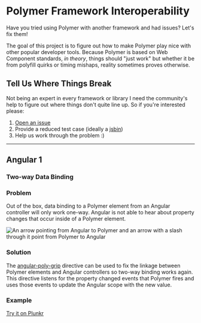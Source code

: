 # Polymer Framework Interoperability

Have you tried using Polymer with another framework and had issues?
Let's fix them!

The goal of this project is to figure out how to make Polymer play nice with
other popular developer tools. Because Polymer is based on Web Component
standards, _in theory_, things should "just work" but whether it be from
polyfill quirks or timing mishaps, reality sometimes proves otherwise.

## Tell Us Where Things Break

Not being an expert in every framework or library I need the community's help
to figure out where things don't quite line up. So if you're interested please:

1. [Open an issue](https://github.com/robdodson/polymer-framework-interop/issues)
2. Provide a reduced test case (ideally a [jsbin](https://jsbin.com/))
3. Help us work through the problem :)

---

## Angular 1

### Two-way Data Binding

### Problem
Out of the box, data binding to a Polymer element from an Angular controller
will only work one-way. Angular is not able to hear about property changes that
occur inside of a Polymer element.

![An arrow pointing from Angular to Polymer and an arrow with a slash through
it point from Polymer to Angular](https://s3.amazonaws.com/media-p.slid.es/uploads/387002/images/1944519/dataflow.jpeg)

### Solution
The [angular-poly-grip](https://github.com/robdodson/angular-poly-grip)
directive can be used to fix the linkage between Polymer elements and Angular
controllers so two-way binding works again. This directive listens for the
property changed events that Polymer fires and uses those events to update
the Angular scope with the new value.

### Example
[Try it on Plunkr](https://plnkr.co/edit/1wmaOehXrtd6k0GsGOeQ?p=preview)
